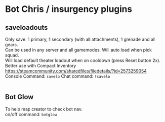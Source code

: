 # Bot Chris / insurgency plugins

## saveloadouts
Only save: 1 primary, 1 secondary (with all attachments), 1 grenade and all gears.<br/>
Can be used in any server and all gamemodes.
Will auto load when pick squad.<br/>
Will load default theater loadout when on cooldown (press Reset button 2x).<br/>
Better use with Compact Inventory https://steamcommunity.com/sharedfiles/filedetails/?id=2573259054<br/>
Console Command: `savelo`   Chat command: `!savelo`
<br/>
<br/>
## Bot Glow
To help map creator to check bot nav.<br/>
on/off command: `botglow`<br/>
